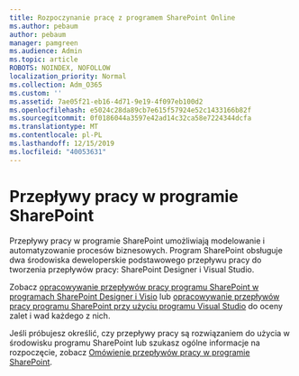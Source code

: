 ```yaml
---
title: Rozpoczynanie pracę z programem SharePoint Online
ms.author: pebaum
author: pebaum
manager: pamgreen
ms.audience: Admin
ms.topic: article
ROBOTS: NOINDEX, NOFOLLOW
localization_priority: Normal
ms.collection: Adm_O365
ms.custom: ''
ms.assetid: 7ae05f21-eb16-4d71-9e19-4f097eb100d2
ms.openlocfilehash: e5024c28da89cb7e615f57924e52c1433166b82f
ms.sourcegitcommit: 0f0186044a3597e42ad14c32ca58e7224344dcfa
ms.translationtype: MT
ms.contentlocale: pl-PL
ms.lasthandoff: 12/15/2019
ms.locfileid: "40053631"
---
```

# <a name="workflows-in-sharepoint"></a>Przepływy pracy w programie SharePoint

Przepływy pracy w programie SharePoint umożliwiają modelowanie i automatyzowanie procesów biznesowych. Program SharePoint obsługuje dwa środowiska deweloperskie podstawowego przepływu pracy do tworzenia przepływów pracy: SharePoint Designer i Visual Studio. 

Zobacz [opracowywanie przepływów pracy programu SharePoint w programach SharePoint Designer i Visio](https://docs.microsoft.com/sharepoint/dev/general-development/develop-sharepoint-workflows-using-visual-studio) lub [opracowywanie przepływów pracy programu SharePoint przy użyciu programu Visual Studio](https://docs.microsoft.com/sharepoint/dev/general-development/develop-sharepoint-workflows-using-visual-studio) do oceny zalet i wad każdego z nich. 

Jeśli próbujesz określić, czy przepływy pracy są rozwiązaniem do użycia w środowisku programu SharePoint lub szukasz ogólne informacje na rozpoczęcie, zobacz [Omówienie przepływów pracy w programie SharePoint](https://docs.microsoft.com/sharepoint/dev/general-development/get-started-with-workflows-in-sharepoint#overview-of-workflows-in-sharepoint).